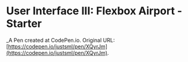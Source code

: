 # User Interface III: Flexbox Airport - Starter
 _A Pen created at CodePen.io. Original URL: [https://codepen.io/justsml/pen/XQyrJm](https://codepen.io/justsml/pen/XQyrJm).

 